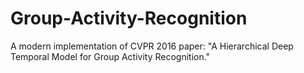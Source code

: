 # Group-Activity-Recognition
A modern implementation of CVPR 2016 paper: "A Hierarchical Deep Temporal Model for Group Activity Recognition."
